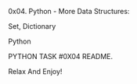 0x04. Python - More Data Structures:

Set, Dictionary

Python


PYTHON TASK #0X04 README.

Relax And Enjoy!
